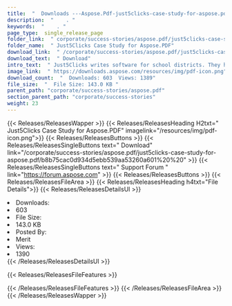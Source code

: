 ```yaml
---
title:  "  Downloads ---Aspose.Pdf-just5clicks-case-study-for-aspose.pdf . " 
description:  "    . " 
keywords:  "    . " 
page_type:  single_release_page
folder_link:  " corporate/success-stories/aspose.pdf/just5clicks-case-study-for-aspose.pdf/"
folder_name:  " Just5Clicks Case Study for Aspose.PDF"
download_link:  " /corporate/success-stories/aspose.pdf/just5clicks-case-study-for-aspose.pdf/b8b75cac0d934d5ebb539aa53260a601"
download_text:  " Download"
intro_text:  " Just5Clicks writes software for school districts. They have incorporated Aspose...."
image_link:  " https://downloads.aspose.com/resources/img/pdf-icon.png"
download_count:  "  Downloads: 603  Views: 1389"
file_size:  "  File Size: 143.0 KB "
parent_path: "corporate/success-stories/aspose.pdf"
section_parent_path: "corporate/success-stories"
weight: 23 
---
```


{{< Releases/ReleasesWapper >}}
  {{< Releases/ReleasesHeading H2txt=" Just5Clicks Case Study for Aspose.PDF" imagelink="/resources/img/pdf-icon.png">}}
  {{< Releases/ReleasesButtons >}}
    {{< Releases/ReleasesSingleButtons text=" Download" link="/corporate/success-stories/aspose.pdf/just5clicks-case-study-for-aspose.pdf/b8b75cac0d934d5ebb539aa53260a601%20%20" >}}
    {{< Releases/ReleasesSingleButtons text=" Support Forum " link="https://forum.aspose.com" >}}
  {{< Releases/ReleasesButtons >}}
  {{< Releases/ReleasesFileArea >}}
    {{< Releases/ReleasesHeading h4txt="File Details">}}
    {{< Releases/ReleasesDetailsUl >}}
             <li>Downloads:</li><li>603</li><li>File Size:</li><li>143.0 KB</li><li>Posted By:</li><li>Merit</li><li>Views:</li><li>1390</li>
    {{< /Releases/ReleasesDetailsUl >}}

  {{< Releases/ReleasesFileFeatures >}}
      
  {{< /Releases/ReleasesFileFeatures >}}
 {{< /Releases/ReleasesFileArea >}}
{{< /Releases/ReleasesWapper >}}


